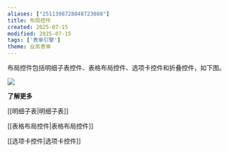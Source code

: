 ```yaml
---
aliases: ["2511398728848723088"]
title: 布局控件
created: 2025-07-15
modified: 2025-07-15
tags: ['表单引擎']
theme: 业务表单
---
```


布局控件包括明细子表控件、表格布局控件、选项卡控件和折叠控件，如下图。

![](https://myhelpdoc.oss-cn-heyuan.aliyuncs.com/mdimages/8f5f6a1382a88af1d0fb9d434f8cea1e.jpg)

**了解更多**

[[明细子表|明细子表]]

[[表格布局控件|表格布局控件]]

[[选项卡控件|选项卡控件]]

